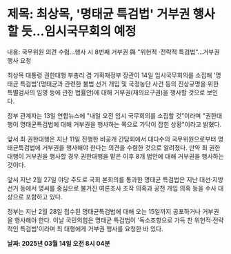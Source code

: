 # **제목: 최상목, '명태균 특검법' 거부권 행사할 듯...임시국무회의 예정**

  내용: 국무위원 의견 수렴...행사 시 8번째 거부권 與 "위헌적 ·전략적 특검법"...거부권 행사 요청

최상목 대통령 권한대행 부총리 겸 기획재정부 장관이 14일 임시국무회의를 소집해 '명태균 특검법'(명태균과 관련한 불법 선거 개입 및 국정농단 사건 등의 진상규명을 위한 특별검사의 임명 등에 관한 법률안)에 대해 거부권(재의요구권)을 행사할 것으로 보인다.

정부 관계자는 13일 연합뉴스에 "내일 오전 임시 국무회의를 소집할 것"이라며 "권한대행이 명태균특검법에 대해 거부권을 행사하는 쪽으로 가닥이 잡힌 상황"이라고 밝혔다.

앞서 최 권한대행은 지난 11일 진행한 비공개 간담회에서 대다수의 국무위원으로부터 명태균특검법에 거부권을 행사해야 한다는 의견을 수렴한 것으로 알려졌다. 만약 최 권한대행이 거부권을 행사할 경우 권한대행을 맡은 이후 8개 법안에 대해 거부권을 행사하는 것이다.

앞서 지난 2월 27일 야당 주도로 국회 본회의를 통과한 명태균 특검법은 지난 대선·지방선거 등에서 명씨를 중심으로 불거진 여론조사 조작 의혹과 공천 개입 의혹 등을 수사 대상으로 포함하고 있다.

정부는 지난 2월 28일 접수된 명태균특검법에 대해 오는 15일까지 공포하거나 거부권을 행사해야 한다. 이날 국민의힘은 명태균 특검법이 '독소조항으로 가득 찬 위헌적·전략적인 특검법'이라며 최 대행에게 거부권 행사를 요청한 바 있다.

  **날짜: 2025년 03월 14일 오전 8시 04분**